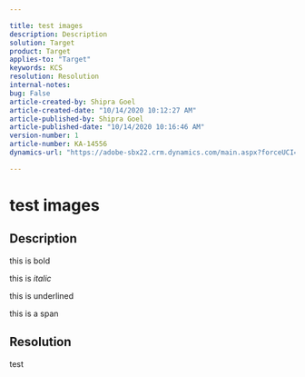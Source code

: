 ```yaml
---

title: test images  
description: Description  
solution: Target  
product: Target  
applies-to: "Target"  
keywords: KCS  
resolution: Resolution  
internal-notes:   
bug: False  
article-created-by: Shipra Goel  
article-created-date: "10/14/2020 10:12:27 AM"  
article-published-by: Shipra Goel  
article-published-date: "10/14/2020 10:16:46 AM"  
version-number: 1  
article-number: KA-14556  
dynamics-url: "https://adobe-sbx22.crm.dynamics.com/main.aspx?forceUCI=1&pagetype=entityrecord&etn=knowledgearticle&id=4c6b98c0-050e-eb11-a813-000d3a102a06"

---
```


# test images

## Description

this is bold

this is *italic*

this is underlined

this is a span

## Resolution

test
